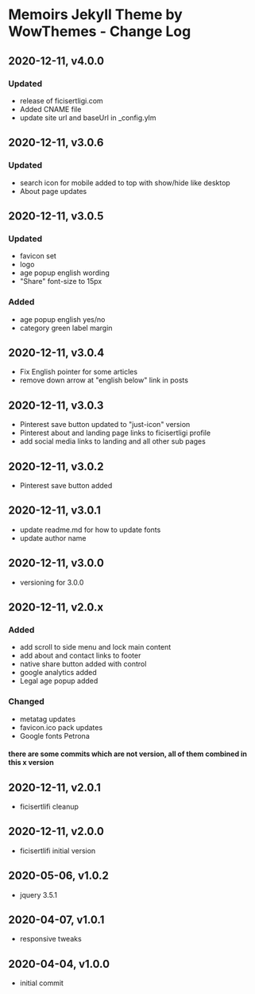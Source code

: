 # Memoirs Jekyll Theme by WowThemes - Change Log

## 2020-12-11, v4.0.0
### Updated
- release of ficisertligi.com
- Added CNAME file
- update site url and baseUrl in _config.ylm

## 2020-12-11, v3.0.6
### Updated
- search icon for mobile added to top with show/hide like desktop
- About page updates

## 2020-12-11, v3.0.5
### Updated
- favicon set
- logo
- age popup english wording
- "Share" font-size to 15px
### Added
- age popup english yes/no
- category green label margin 

## 2020-12-11, v3.0.4
- Fix English pointer for some articles
- remove down arrow at "english below" link in posts

## 2020-12-11, v3.0.3
- Pinterest save button updated to "just-icon" version
- Pinterest about and landing page links to ficisertligi profile
- add social media links to landing and all other sub pages

## 2020-12-11, v3.0.2
- Pinterest save button added

## 2020-12-11, v3.0.1
- update readme.md for how to update fonts
- update author name

## 2020-12-11, v3.0.0
- versioning for 3.0.0

## 2020-12-11, v2.0.x
### Added
- add scroll to side menu and lock main content
- add about and contact links to footer
- native share button added with control
- google analytics added
- Legal age popup added
### Changed
- metatag updates
- favicon.ico pack updates
- Google fonts Petrona
#### there are some commits which are not version, all of them combined in this x version

## 2020-12-11, v2.0.1
- ficisertlifi cleanup

## 2020-12-11, v2.0.0
- ficisertlifi initial version

## 2020-05-06, v1.0.2
- jquery 3.5.1

## 2020-04-07, v1.0.1
- responsive tweaks

## 2020-04-04, v1.0.0
- initial commit